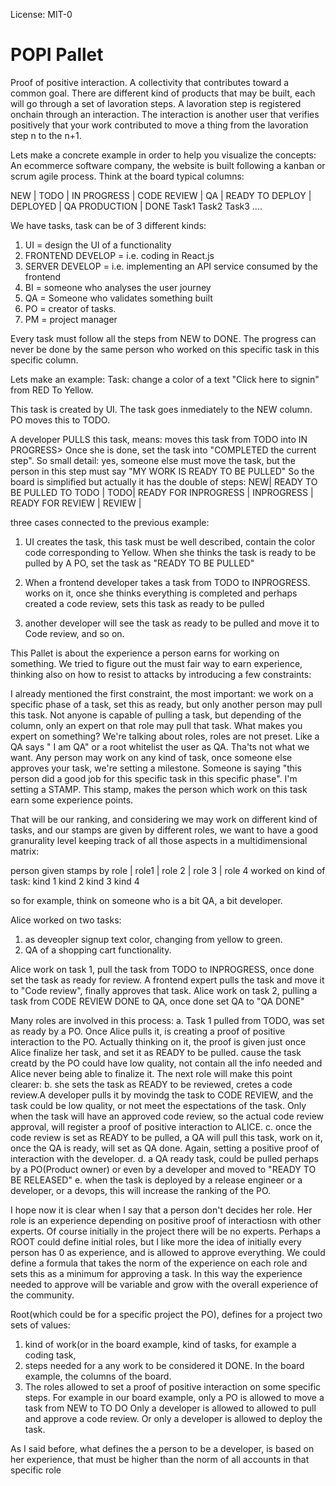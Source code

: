 License: MIT-0

 # POPI Pallet

 Proof of positive interaction. A collectivity that contributes toward a common goal.
 There are different kind of products that may be built, each will go through
 a set of lavoration steps. A lavoration step is registered onchain through an interaction.
 The interaction is another user that verifies positively that your work contributed to move
 a thing from the lavoration step n to the n+1.

Lets make a concrete example in order to help you visualize the concepts:
An 
ecommerce software company, the website is built following a
 kanban or scrum agile process. Think at the board typical columns:

 NEW	 | TODO | IN PROGRESS | CODE REVIEW | QA | READY TO DEPLOY | DEPLOYED | QA PRODUCTION | DONE
        Task1
 Task2
                              Task3
 ....

 We have tasks, task can be of 3 different kinds:
 1. UI = design the UI of a functionality
 2. FRONTEND DEVELOP = i.e. coding in React.js
 3. SERVER DEVELOP = i.e. implementing an API service consumed by the frontend
 4. BI = someone who analyses the user journey
 5. QA = Someone who validates something built
 6. PO = creator of tasks.
 7. PM = project manager

 Every task must follow all the steps from NEW to DONE. The progress can never be done by the
 same person who worked on this specific task in this specific column.

 Lets make an example:
 Task: change a color of a text "Click here to signin" from RED To Yellow.

 This task is created by UI. The task goes inmediately to the NEW column.
 PO moves this to TODO.

 A developer PULLS this task, means: moves this task from TODO into IN PROGRESS>
 Once she is done, set the task into "COMPLETED the current step". So small detail:
 yes, someone else must move the task, but the person in this step must say "MY WORK IS READY TO
 BE PULLED" So the board is simplified but actually it has the double of steps:
 NEW| READY TO BE PULLED TO TODO | TODO| READY FOR INPROGRESS | INPROGRESS | READY FOR REVIEW |
 REVIEW |

 three cases connected to the previous example:
 1. UI creates the task, this task must be well described, contain the color code corresponding
    to
 Yellow. When she thinks the task is ready to be pulled by A PO, set the task as "READY TO BE
 PULLED"

 2. When a frontend developer takes a task from TODO to INPROGRESS. works on it, once she thinks
    everything is
 completed and perhaps created a code review, sets this task as ready to be pulled

 3. another developer will see the task as ready to be pulled and move it to Code review,
 and so on.

 This Pallet is about the experience a person earns for working on something. We tried to figure
 out the must fair way to earn experience, thinking also on how to resist to attacks by
 introducing a few constraints:

 I already mentioned the first constraint, the most important: we work on a specific phase of a
 task, set this as ready, but only another person may pull this task. Not anyone is capable of
 pulling a task, but depending of the column, only an expert on that role may pull that task.
 What makes you expert on something? We're talking about roles, roles are not preset. Like a QA
 says " I am QA" or a root whitelist the user as QA. Tha'ts not what we want. Any person may work
 on any kind of task, once someone else approves your task, we're setting a milestone. Someone is
 saying "this person did a good job for this specific task in this specific phase". I'm setting a
 STAMP. This stamp, makes the person which work on this task earn some experience points.

 That will be our ranking, and considering we may work on different kind of tasks, and our stamps
 are given by different roles, we want to have a good granurality level keeping track of all
 those aspects in a multidimensional matrix:

  person given stamps by role | role1 | role 2 | role 3 | role 4
 worked on kind of task:
 kind 1
 kind 2
 kind 3
 kind 4

 so for example, think on someone who is a bit QA, a bit developer.

 Alice worked on two tasks:
 1. as deveopler signup text color, changing from yellow to green.
 2. QA of a shopping cart functionality.

 Alice work on task 1, pull the task from TODO to INPROGRESS, once done set the task as ready for
 review. A frontend expert pulls the task and move it to "Code review", finally approves that
 task. Alice  work on task 2, pulling a task from CODE REVIEW DONE to QA, once done set QA to "QA
 DONE"

 Many roles are involved in this process:
 a. Task 1 pulled from TODO, was set as ready by a PO. Once Alice pulls it, is creating a proof
 of positive interaction to the PO. Actually thinking on it, the proof is given just once Alice
 finalize her task, and set it as READY to be pulled. cause the task creatd by the PO could have
 low quality, not contain all the info needed and Alice never being able to finalize it. The next
 role will make this point clearer: b. she sets the task as READY to be reviewed, cretes a code
 review.A developer pulls it by movindg the task to CODE REVIEW, and the task could be low
 quality, or not meet the espectations of the task. Only when the task will have an approved code
 review, so the actual code review approval, will register a proof of positive interaction to
 ALICE. c. once the code review is set as READY to be pulled, a QA will pull this task, work on
 it, once the QA is ready, will set as QA done. Again, setting a positive proof of interaction
 with the developer. d. a QA ready task, could be pulled perhaps by a PO(Product owner) or even
 by a developer and moved to "READY TO BE RELEASED" e. when the task is deployed by a release
 engineer or a developer, or a devops, this will increase the ranking of the PO.

 I hope now it is clear when I say that a person don't decides her role. Her role is an
 experience depending on positive proof of interactiosn with other experts. Of course initially
 in the project there will be no experts. Perhaps a ROOT could define initial roles, but I like
 more the idea of initially every person has 0 as experience, and is allowed to approve
 everything. We could define a formula that takes the norm of the experience on each role and
 sets this as a minimum for approving a task. In this way the experience needed to approve will
 be variable and grow with the overall experience of the community.

 Root(which could be for a specific project the PO), defines for a project two sets of values:
 1. kind of work(or in the board example, kind of tasks, for example a coding task,
 2. steps needed for a any work to be considered it DONE. In the board example, the columns of
    the board.
 3. The roles allowed to set a proof of positive interaction on some specific steps.
 For example in our board example, only a PO is allowed to move a task from NEW to TO DO
 Only a developer is allowed to allowed to pull and approve a code review. Or only a developer is
 allowed to deploy the task.

 As I said before, what defines the a person to be a developer, is based on her experience, that
 must be higher than the norm of all accounts in that specific role
